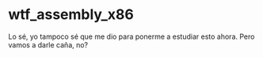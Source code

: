 # wtf_assembly_x86
Lo sé, yo tampoco sé que me dio para ponerme a estudiar esto ahora. Pero vamos a darle caña, no?
